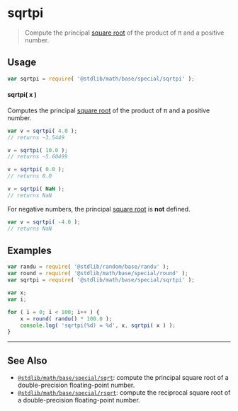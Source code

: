 <!--

@license Apache-2.0

Copyright (c) 2022 The Stdlib Authors.

Licensed under the Apache License, Version 2.0 (the "License");
you may not use this file except in compliance with the License.
You may obtain a copy of the License at

   http://www.apache.org/licenses/LICENSE-2.0

Unless required by applicable law or agreed to in writing, software
distributed under the License is distributed on an "AS IS" BASIS,
WITHOUT WARRANTIES OR CONDITIONS OF ANY KIND, either express or implied.
See the License for the specific language governing permissions and
limitations under the License.

-->

# sqrtpi

> Compute the principal [square root][@stdlib/math/base/special/sqrt] of the product of π and a positive number.

<section class="usage">

## Usage

```javascript
var sqrtpi = require( '@stdlib/math/base/special/sqrtpi' );
```

#### sqrtpi( x )

Computes the principal [square root][@stdlib/math/base/special/sqrt] of the product of π and a positive number.

```javascript
var v = sqrtpi( 4.0 );
// returns ~3.5449

v = sqrtpi( 10.0 );
// returns ~5.60499

v = sqrtpi( 0.0 );
// returns 0.0

v = sqrtpi( NaN );
// returns NaN
```

For negative numbers, the principal [square root][@stdlib/math/base/special/sqrt] is **not** defined.

```javascript
var v = sqrtpi( -4.0 );
// returns NaN
```

</section>

<!-- /.usage -->

<section class="examples">

## Examples

<!-- eslint no-undef: "error" -->

```javascript
var randu = require( '@stdlib/random/base/randu' );
var round = require( '@stdlib/math/base/special/round' );
var sqrtpi = require( '@stdlib/math/base/special/sqrtpi' );

var x;
var i;

for ( i = 0; i < 100; i++ ) {
    x = round( randu() * 100.0 );
    console.log( 'sqrtpi(%d) = %d', x, sqrtpi( x ) );
}
```

</section>

<!-- /.examples -->

<!-- Section for related `stdlib` packages. Do not manually edit this section, as it is automatically populated. -->

<section class="related">

* * *

## See Also

-   <span class="package-name">[`@stdlib/math/base/special/sqrt`][@stdlib/math/base/special/sqrt]</span><span class="delimiter">: </span><span class="description">compute the principal square root of a double-precision floating-point number.</span>
-   <span class="package-name">[`@stdlib/math/base/special/rsqrt`][@stdlib/math/base/special/rsqrt]</span><span class="delimiter">: </span><span class="description">compute the reciprocal square root of a double-precision floating-point number.</span>

</section>

<!-- /.related -->

<!-- Section for all links. Make sure to keep an empty line after the `section` element and another before the `/section` close. -->

<section class="links">

[@stdlib/math/base/special/sqrt]: https://github.com/stdlib-js/stdlib/tree/develop/lib/node_modules/%40stdlib/math/base/special/sqrt

<!-- <related-links> -->

[@stdlib/math/base/special/rsqrt]: https://github.com/stdlib-js/stdlib/tree/develop/lib/node_modules/%40stdlib/math/base/special/rsqrt

<!-- </related-links> -->

</section>

<!-- /.links -->

